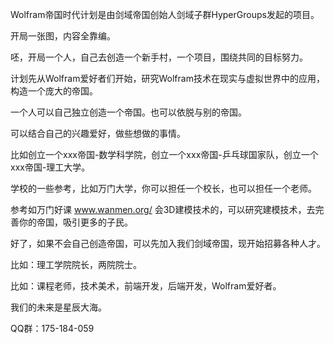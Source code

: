 Wolfram帝国时代计划是由剑域帝国创始人剑域子群HyperGroups发起的项目。

开局一张图，内容全靠编。

呸，开局一个人，自己去创造一个新手村，一个项目，围绕共同的目标努力。

计划先从Wolfram爱好者们开始，研究Wolfram技术在现实与虚拟世界中的应用，构造一个庞大的帝国。

一个人可以自己独立创造一个帝国。也可以依脱与别的帝国。

可以结合自己的兴趣爱好，做些想做的事情。

比如创立一个xxx帝国-数学科学院，创立一个xxx帝国-乒乓球国家队，创立一个xxx帝国-理工大学。

学校的一些参考，比如万门大学，你可以担任一个校长，也可以担任一个老师。

参考如万门好课
www.wanmen.org/
会3D建模技术的，可以研究建模技术，去完善你的帝国，吸引更多的子民。




好了，如果不会自己创造帝国，可以先加入我们剑域帝国，现开始招募各种人才。

比如：理工学院院长，两院院士。

比如：课程老师，技术美术，前端开发，后端开发，Wolfram爱好者。



我们的未来是星辰大海。



QQ群：175-184-059


